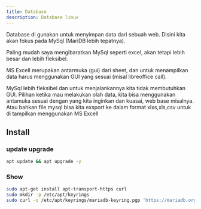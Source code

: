 ```yaml
---
title: Database
description: Database linux
---
```


Database di gunakan untuk menyimpan data dari sebuah web. Disini kita akan fokus pada MySql (MariDB lebih tepatnya). 

Paling mudah saya mengibaratkan MySql seperti excel, akan tetapi lebih besar dan lebih fleksibel.

MS Excell merupakan antarmuka (gui) dari sheet, dan untuk menampilkan data harus menggunakan GUI yang sesuai (misal libreoffice call).

MySql lebih fleksibel dan untuk menjalankannya kita tidak membutuhkan GUI. Pilihan ketika mau melakukan olah data, kita bisa menggunakan antamuka sesuai dengan yang kita inginkan dan kuasai, web base misalnya. Atau bahkan file mysql bisa kita exsport ke dalam format xlxs,xls,csv untuk di tampilkan menggunakan MS Excell

## Install

### update upgrade
```sh
apt update && apt upgrade -y
```

### Show

```sh
sudo apt-get install apt-transport-https curl
sudo mkdir -p /etc/apt/keyrings
sudo curl -o /etc/apt/keyrings/mariadb-keyring.pgp 'https://mariadb.org/mariadb_release_signing_key.pgp'

```